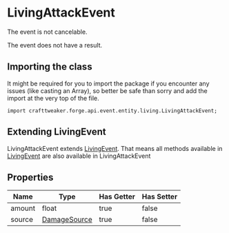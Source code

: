 # LivingAttackEvent

The event is not cancelable.

The event does not have a result.

## Importing the class

It might be required for you to import the package if you encounter any issues (like casting an Array), so better be safe than sorry and add the import at the very top of the file.
```zenscript
import crafttweaker.forge.api.event.entity.living.LivingAttackEvent;
```


## Extending LivingEvent

LivingAttackEvent extends [LivingEvent](/forge/api/event/entity/living/LivingEvent). That means all methods available in [LivingEvent](/forge/api/event/entity/living/LivingEvent) are also available in LivingAttackEvent

## Properties

|  Name  |                          Type                          | Has Getter | Has Setter |
|--------|--------------------------------------------------------|------------|------------|
| amount | float                                                  | true       | false      |
| source | [DamageSource](/vanilla/api/world/damage/DamageSource) | true       | false      |

